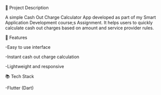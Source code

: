📌 Project Description

A simple Cash Out Charge Calculator App developed as part of my Smart Application Development course;s Assignment.
It helps users to quickly calculate cash out charges based on amount and service provider rules.

🚀 Features

  -Easy to use interface

  -Instant cash out charge calculation

  -Lightweight and responsive

📚 Tech Stack

  -Flutter (Dart)

